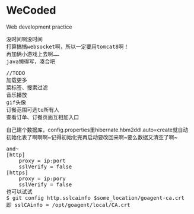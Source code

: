 WeCoded
=======

Web development practice

<pre>
没时间啊没时间
打算搞搞websocket啊，所以一定要用tomcat8啊！
再加俩小游戏上去啊……
java懒得写，凑合吧
</pre>

<pre>
//TODO 
加载更多
菜标签、搜索过滤
音乐播放
gif头像
订餐范围可选to所有人
查看订单、订餐页面互相加入口
</pre>
自己建个数据库，config.properties里hibernate.hbm2ddl.auto=create就自动初始化表了啊啊啊~记得初始化完再启动要改回来啊~要么数据又清空了啊~

<pre>
and~ 
[http]
	proxy = ip:port
	sslVerify = false
[https]
	proxy = ip:pory
	sslVerify = false
也可以试试 
$ git config http.sslcainfo $some_location/goagent-ca.crt
即 sslCAinfo = /opt/goagent/local/CA.crt
</pre>
